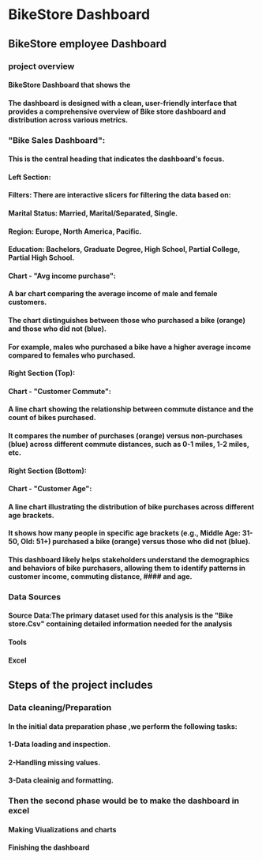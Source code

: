 # BikeStore Dashboard
## BikeStore employee Dashboard
### project overview
#### BikeStore Dashboard that shows the 
#### The dashboard is designed with a clean, user-friendly interface that provides a comprehensive overview of Bike store dashboard  and distribution across various metrics.
### "Bike Sales Dashboard":

#### This is the central heading that indicates the dashboard's focus.
#### Left Section:

#### Filters: There are interactive slicers for filtering the data based on:
#### Marital Status: Married, Marital/Separated, Single.
#### Region: Europe, North America, Pacific.
#### Education: Bachelors, Graduate Degree, High School, Partial College, Partial High School.
#### Chart - "Avg income purchase":
#### A bar chart comparing the average income of male and female customers.
#### The chart distinguishes between those who purchased a bike (orange) and those who did not (blue).
#### For example, males who purchased a bike have a higher average income compared to females who purchased.
#### Right Section (Top):

#### Chart - "Customer Commute":
#### A line chart showing the relationship between commute distance and the count of bikes purchased.
#### It compares the number of purchases (orange) versus non-purchases (blue) across different commute distances, such as 0-1 miles, 1-2 miles, etc.
#### Right Section (Bottom):

#### Chart - "Customer Age":
#### A line chart illustrating the distribution of bike purchases across different age brackets.
#### It shows how many people in specific age brackets (e.g., Middle Age: 31-50, Old: 51+) purchased a bike (orange) versus those who did not (blue).
#### This dashboard likely helps stakeholders understand the demographics and behaviors of bike purchasers, allowing them to identify patterns in customer income, commuting distance, #### and age.
### Data Sources
#### Source Data:The primary dataset used for this analysis is the "Bike store.Csv" containing detailed information needed for the analysis
#### Tools
#### Excel 
## Steps of the project includes 
### Data cleaning/Preparation
#### In the initial data preparation phase ,we perform the following tasks:
#### 1-Data loading and inspection.
#### 2-Handling missing values.
#### 3-Data cleainig and formatting.
### Then the second phase would be to make the dashboard in excel 
#### Making Viualizations and charts 
#### Finishing the dashboard 

